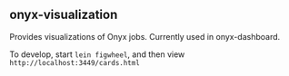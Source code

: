 ## onyx-visualization

Provides visualizations of Onyx jobs. Currently used in onyx-dashboard.

To develop, start `lein figwheel`, and then view `http://localhost:3449/cards.html`
